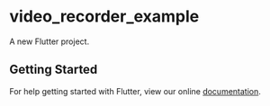 # video_recorder_example

A new Flutter project.

## Getting Started

For help getting started with Flutter, view our online
[documentation](https://flutter.io/).
